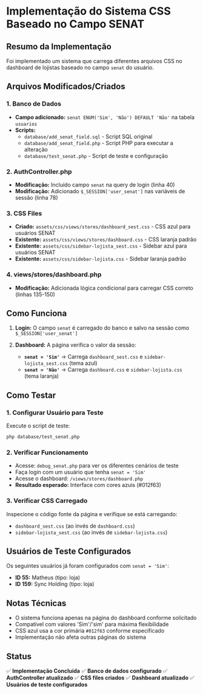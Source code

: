 # Implementação do Sistema CSS Baseado no Campo SENAT

## Resumo da Implementação

Foi implementado um sistema que carrega diferentes arquivos CSS no dashboard de lojistas baseado no campo `senat` do usuário.

## Arquivos Modificados/Criados

### 1. Banco de Dados
- **Campo adicionado:** `senat ENUM('Sim', 'Não') DEFAULT 'Não'` na tabela `usuarios`
- **Scripts:**
  - `database/add_senat_field.sql` - Script SQL original
  - `database/add_senat_field.php` - Script PHP para executar a alteração
  - `database/test_senat.php` - Script de teste e configuração

### 2. AuthController.php
- **Modificação:** Incluído campo `senat` na query de login (linha 40)
- **Modificação:** Adicionado `$_SESSION['user_senat']` nas variáveis de sessão (linha 78)

### 3. CSS Files
- **Criado:** `assets/css/views/stores/dashboard_sest.css` - CSS azul para usuários SENAT
- **Existente:** `assets/css/views/stores/dashboard.css` - CSS laranja padrão
- **Existente:** `assets/css/sidebar-lojista_sest.css` - Sidebar azul para usuários SENAT
- **Existente:** `assets/css/sidebar-lojista.css` - Sidebar laranja padrão

### 4. views/stores/dashboard.php
- **Modificação:** Adicionada lógica condicional para carregar CSS correto (linhas 135-150)

## Como Funciona

1. **Login:** O campo `senat` é carregado do banco e salvo na sessão como `$_SESSION['user_senat']`

2. **Dashboard:** A página verifica o valor da sessão:
   - **`senat = 'Sim'`** → Carrega `dashboard_sest.css` e `sidebar-lojista_sest.css` (tema azul)
   - **`senat = 'Não'`** → Carrega `dashboard.css` e `sidebar-lojista.css` (tema laranja)

## Como Testar

### 1. Configurar Usuário para Teste
Execute o script de teste:
```bash
php database/test_senat.php
```

### 2. Verificar Funcionamento
- Acesse: `debug_senat.php` para ver os diferentes cenários de teste
- Faça login com um usuário que tenha `senat = 'Sim'`
- Acesse o dashboard: `/views/stores/dashboard.php`
- **Resultado esperado:** Interface com cores azuis (#012f63)

### 3. Verificar CSS Carregado
Inspecione o código fonte da página e verifique se está carregando:
- `dashboard_sest.css` (ao invés de `dashboard.css`)
- `sidebar-lojista_sest.css` (ao invés de `sidebar-lojista.css`)

## Usuários de Teste Configurados

Os seguintes usuários já foram configurados com `senat = 'Sim'`:
- **ID 55:** Matheus (tipo: loja)
- **ID 159:** Sync Holding (tipo: loja)

## Notas Técnicas

- O sistema funciona apenas na página do dashboard conforme solicitado
- Compatível com valores 'Sim'/'sim' para máxima flexibilidade
- CSS azul usa a cor primária `#012f63` conforme especificado
- Implementação não afeta outras páginas do sistema

## Status

✅ **Implementação Concluída**
✅ **Banco de dados configurado**
✅ **AuthController atualizado**
✅ **CSS files criados**
✅ **Dashboard atualizado**
✅ **Usuários de teste configurados**